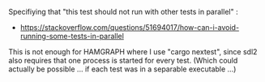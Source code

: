 Specifiying that "this test should not run with other tests in parallel" :

- https://stackoverflow.com/questions/51694017/how-can-i-avoid-running-some-tests-in-parallel

This is not enough for HAMGRAPH where I use "cargo nextest", since sdl2 also requires that one 
process is started for every test. (Which could actually be possible ... if each test was in 
a separable executable ...)